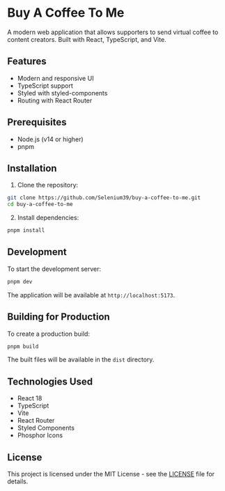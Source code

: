 # Buy A Coffee To Me

A modern web application that allows supporters to send virtual coffee to content creators. Built with React, TypeScript, and Vite.

## Features

- Modern and responsive UI
- TypeScript support
- Styled with styled-components
- Routing with React Router

## Prerequisites

- Node.js (v14 or higher)
- pnpm

## Installation

1. Clone the repository:
```bash
git clone https://github.com/Selenium39/buy-a-coffee-to-me.git
cd buy-a-coffee-to-me
```

2. Install dependencies:
```bash
pnpm install
```

## Development

To start the development server:

```bash
pnpm dev
```

The application will be available at `http://localhost:5173`.

## Building for Production

To create a production build:

```bash
pnpm build
```

The built files will be available in the `dist` directory.

## Technologies Used

- React 18
- TypeScript
- Vite
- React Router
- Styled Components
- Phosphor Icons

## License

This project is licensed under the MIT License - see the [LICENSE](LICENSE) file for details. 
